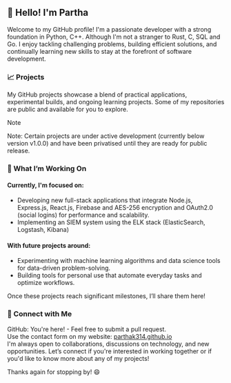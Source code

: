 ## 👋 Hello! I'm Partha
Welcome to my GitHub profile! I'm a passionate developer with a strong foundation in Python, C++. Although I'm not a stranger to Rust, C, SQL and Go. I enjoy tackling challenging problems, building efficient solutions, and continually learning new skills to stay at the forefront of software development.
### 📈 Projects
My GitHub projects showcase a blend of practical applications, experimental builds, and ongoing learning projects. Some of my repositories are public and available for you to explore. 
>[!NOTE]
>Note: Certain projects are under active development (currently below version v1.0.0) and have been privatised until they are ready for public release.

### 🚀 What I’m Working On
#### Currently, I'm focused on:
- Developing new full-stack applications that integrate Node.js, Express.js, React.js, Firebase and AES-256 encryption and OAuth2.0 (social logins) for performance and scalability.
- Implementing an SIEM system using the ELK stack (ElasticSearch, Logstash, Kibana)

#### With future projects around:
- Experimenting with machine learning algorithms and data science tools for data-driven problem-solving.
- Building tools for personal use that automate everyday tasks and optimize workflows.

Once these projects reach significant milestones, I’ll share them here!

### 👥 Connect with Me
GitHub: You're here! - Feel free to submit a pull request. <br>
Use the contact form on my website: [parthak314.github.io](parthak314.github.io) </br>
I'm always open to collaborations, discussions on technology, and new opportunities. Let’s connect if you're interested in working together or if you'd like to know more about any of my projects!

Thanks again for stopping by! 😄

